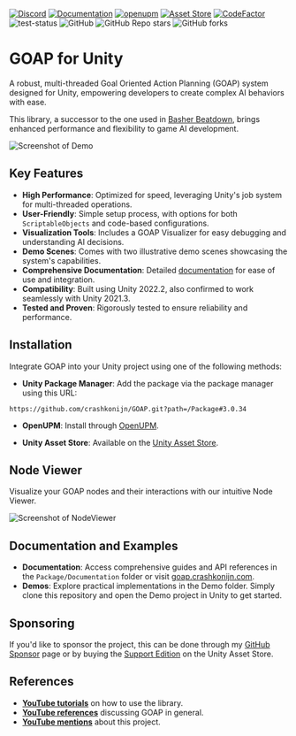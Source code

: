 [![Discord](https://img.shields.io/discord/1093598557480685578?label=Discord)](https://discord.gg/dCPnHaYNrm)
[![Documentation](https://img.shields.io/badge/GitBook-Docu-lightblue)](https://goap.crashkonijn.com/)
[![openupm](https://img.shields.io/npm/v/com.crashkonijn.goap?label=openupm&registry_uri=https://package.openupm.com)](https://openupm.com/packages/com.crashkonijn.goap/)
[![Asset Store](https://img.shields.io/badge/Asset%20Store-v3.0.24-blue)](https://assetstore.unity.com/packages/slug/252687)
[![CodeFactor](https://www.codefactor.io/repository/github/crashkonijn/goap/badge)](https://www.codefactor.io/repository/github/crashkonijn/goap)
![test-status](https://github.com/crashkonijn/GOAP/actions/workflows/main.yml/badge.svg?branch=master)
![GitHub](https://img.shields.io/github/license/crashkonijn/GOAP)
![GitHub Repo stars](https://img.shields.io/github/stars/crashkonijn/GOAP?style=social)
![GitHub forks](https://img.shields.io/github/forks/crashkonijn/GOAP?style=social)

# GOAP for Unity
A robust, multi-threaded Goal Oriented Action Planning (GOAP) system designed for Unity, empowering developers to create complex AI behaviors with ease.

This library, a successor to the one used in [Basher Beatdown](https://youtu.be/x653mVuNP0A?t=12s), brings enhanced performance and flexibility to game AI development.

![Screenshot of Demo](Package/Documentation/images/2k_agents_short.gif)

## Key Features
- **High Performance**: Optimized for speed, leveraging Unity's job system for multi-threaded operations.
- **User-Friendly**: Simple setup process, with options for both `ScriptableObjects` and code-based configurations.
- **Visualization Tools**: Includes a GOAP Visualizer for easy debugging and understanding AI decisions.
- **Demo Scenes**: Comes with two illustrative demo scenes showcasing the system's capabilities.
- **Comprehensive Documentation**: Detailed [documentation](https://goap.crashkonijn.com/) for ease of use and integration.
- **Compatibility**: Built using Unity 2022.2, also confirmed to work seamlessly with Unity 2021.3.
- **Tested and Proven**: Rigorously tested to ensure reliability and performance.

## Installation
Integrate GOAP into your Unity project using one of the following methods:

- **Unity Package Manager**:
Add the package via the package manager using this URL:
```
https://github.com/crashkonijn/GOAP.git?path=/Package#3.0.34
```

- **OpenUPM**:
Install through [OpenUPM](https://openupm.com/packages/com.crashkonijn.goap/).

- **Unity Asset Store**:
Available on the [Unity Asset Store](https://assetstore.unity.com/packages/slug/252687).

## Node Viewer
Visualize your GOAP nodes and their interactions with our intuitive Node Viewer.

![Screenshot of NodeViewer](Package/Documentation/images/goap-viewer.png)

## Documentation and Examples
- **Documentation**: Access comprehensive guides and API references in the `Package/Documentation` folder or visit [goap.crashkonijn.com](https://goap.crashkonijn.com/).
- **Demos**: Explore practical implementations in the Demo folder. Simply clone this repository and open the Demo project in Unity to get started.

## Sponsoring
If you'd like to sponsor the project, this can be done through my [GitHub Sponsor](https://github.com/sponsors/crashkonijn) page or by buying the [Support Edition](https://assetstore.unity.com/packages/slug/298995) on the Unity Asset Store.

## References
- **[YouTube tutorials](https://www.youtube.com/playlist?list=PLZWmMt_TbeYeatHa9hntDPu4zGEBAFffn)** on how to use the library.
- **[YouTube references](https://www.youtube.com/playlist?list=PLZWmMt_TbeYdBZKvlsRuuOubPTTfPuZot)** discussing GOAP in general.
- **[YouTube mentions](https://www.youtube.com/playlist?list=PLZWmMt_TbeYdaEY4dkSJt4w2X_b_Pf97T)** about this project.
